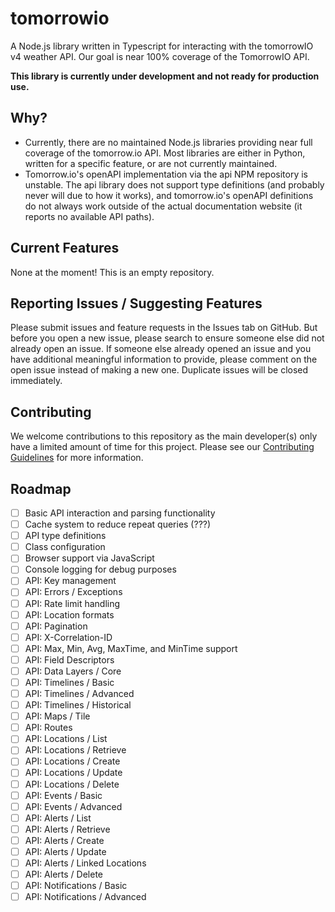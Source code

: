 # tomorrowio
A Node.js library written in Typescript for interacting with the tomorrowIO v4 weather API. Our goal is near 100% coverage of the TomorrowIO API.

**This library is currently under development and not ready for production use.**

## Why?

- Currently, there are no maintained Node.js libraries providing near full coverage of the tomorrow.io API. Most libraries are either in Python, written for a specific feature, or are not currently maintained.
- Tomorrow.io's openAPI implementation via the api NPM repository is unstable. The api library does not support type definitions (and probably never will due to how it works), and tomorrow.io's openAPI definitions do not always work outside of the actual documentation website (it reports no available API paths).

## Current Features
None at the moment! This is an empty repository.

## Reporting Issues / Suggesting Features
Please submit issues and feature requests in the Issues tab on GitHub. But before you open a new issue, please search to ensure someone else did not already open an issue. If someone else already opened an issue and you have additional meaningful information to provide, please comment on the open issue instead of making a new one. Duplicate issues will be closed immediately.

## Contributing
We welcome contributions to this repository as the main developer(s) only have a limited amount of time for this project. Please see our [Contributing Guidelines](https://github.com/Lovinity/tomorrowio/blob/main/CONTRIBUTING.md) for more information.

## Roadmap

- [ ] Basic API interaction and parsing functionality
- [ ] Cache system to reduce repeat queries (???)
- [ ] API type definitions
- [ ] Class configuration
- [ ] Browser support via JavaScript
- [ ] Console logging for debug purposes
- [ ] API: Key management
- [ ] API: Errors / Exceptions
- [ ] API: Rate limit handling
- [ ] API: Location formats
- [ ] API: Pagination
- [ ] API: X-Correlation-ID
- [ ] API: Max, Min, Avg, MaxTime, and MinTime support
- [ ] API: Field Descriptors
- [ ] API: Data Layers / Core
- [ ] API: Timelines / Basic
- [ ] API: Timelines / Advanced
- [ ] API: Timelines / Historical
- [ ] API: Maps / Tile
- [ ] API: Routes
- [ ] API: Locations / List
- [ ] API: Locations / Retrieve
- [ ] API: Locations / Create
- [ ] API: Locations / Update
- [ ] API: Locations / Delete
- [ ] API: Events / Basic
- [ ] API: Events / Advanced
- [ ] API: Alerts / List
- [ ] API: Alerts / Retrieve
- [ ] API: Alerts / Create
- [ ] API: Alerts / Update
- [ ] API: Alerts / Linked Locations
- [ ] API: Alerts / Delete
- [ ] API: Notifications / Basic
- [ ] API: Notifications / Advanced
